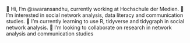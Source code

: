 👋 Hi, I’m @swaransandhu, currently working at Hochschule der Medien.
👀 I’m interested in social network analysis, data literacy and communication studies.
🌱 I’m currently learning to use R, tidyverse and tidygraph in social network analysis.
💞️ I’m looking to collaborate on research in network analysis and communication studies

<!---
swaransandhu/swaransandhu is a ✨ special ✨ repository because its `README.md` (this file) appears on your GitHub profile.
You can click the Preview link to take a look at your changes.
--->
